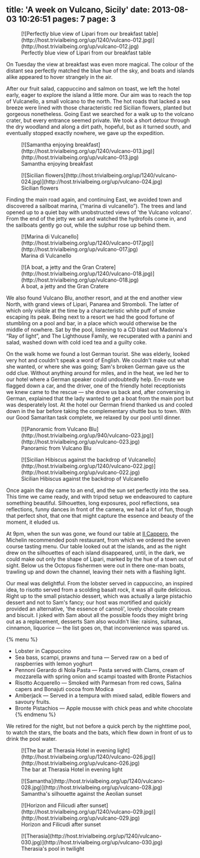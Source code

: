 title: 'A week on Vulcano, Sicily'
date: 2013-08-03 10:26:51
pages: 7
page: 3
---

<figure class="generated-figure generated-figure--retina generated-figure--620 generated-figure--landscape">[![Perfectly blue view of Lipari from our breakfast table](http://host.trivialbeing.org/up/1240/vulcano-012.jpg)](http://host.trivialbeing.org/up/vulcano-012.jpg)<figcaption class="generated-figure-caption">Perfectly blue view of Lipari from our breakfast table</figcaption></figure>

On Tuesday the view at breakfast was even more magical. The colour of the distant sea perfectly matched the blue hue of the sky, and boats and islands alike appeared to hover strangely in the air.

After our fruit salad, cappuccino and salmon on toast, we left the hotel early, eager to explore the island a little more. Our aim was to reach the top of Vulcanello, a small volcano to the north. The hot roads that lacked a sea breeze were lined with those characteristic red Sicilian flowers, planted but gorgeous nonetheless. Going East we searched for a walk up to the volcano crater, but every entrance seemed private. We took a short detour through the dry woodland and along a dirt path, hopeful, but as it turned south, and eventually stopped exactly nowhere, we gave up the expedition.

<figure class="generated-figure generated-figure--retina generated-figure--620 generated-figure--portrait">[![Samantha enjoying breakfast](http://host.trivialbeing.org/up/1240/vulcano-013.jpg)](http://host.trivialbeing.org/up/vulcano-013.jpg)<figcaption class="generated-figure-caption">Samantha enjoying breakfast</figcaption></figure>

<figure class="generated-figure generated-figure--retina generated-figure--620 generated-figure--landscape">[![Sicilian flowers](http://host.trivialbeing.org/up/1240/vulcano-024.jpg)](http://host.trivialbeing.org/up/vulcano-024.jpg)<figcaption class="generated-figure-caption">Sicilian flowers</figcaption></figure>

Finding the main road again, and continuing East, we avoided town and discovered a sailboat marina, (“marina di vulcanello”). The trees and land opened up to a quiet bay with unobstructed views of 'the Vulcano volcano'. From the end of the jetty we sat and watched the hydrofoils come in, and the sailboats gently go out, while the sulphur rose up behind them.

<figure class="generated-figure generated-figure--retina generated-figure--620 generated-figure--landscape">[![Marina di Vulcanello](http://host.trivialbeing.org/up/1240/vulcano-017.jpg)](http://host.trivialbeing.org/up/vulcano-017.jpg)<figcaption class="generated-figure-caption">Marina di Vulcanello</figcaption></figure>

<figure class="generated-figure generated-figure--retina generated-figure--620 generated-figure--portrait">[![A boat, a jetty and the Gran Cratere](http://host.trivialbeing.org/up/1240/vulcano-018.jpg)](http://host.trivialbeing.org/up/vulcano-018.jpg)<figcaption class="generated-figure-caption">A boat, a jetty and the Gran Cratere</figcaption></figure>

We also found Vulcano Blu, another resort, and at the end another view North, with grand views of Lipari, Panarea and Stromboli. The latter of which only visible at the time by a characteristic white puff of smoke escaping its peak. Being next to a resort we had the good fortune of stumbling on a pool and bar, in a place which would otherwise be the middle of nowhere. Sat by the pool, listening to a CD blast out Madonna's “Ray of light”, and The Lighthouse Family, we recuperated with a panini and salad, washed down with cold iced tea and a guilty coke.

On the walk home we found a lost German tourist. She was elderly, looked very hot and couldn't speak a word of English. We couldn't make out what she wanted, or where she was going; Sam's broken German gave us the odd clue. Without anything around for miles, and in the heat, we led her to our hotel where a German speaker could undoubtedly help. En-route we flagged down a car, and the driver, one of the friendly hotel receptionists we knew came to the rescue — she drove us back and, after conversing in German, explained that the lady wanted to get a boat from the main port but was desperately lost. At the hotel our German friend thanked us and cooled down in the bar before taking the complementary shuttle bus to town. With our Good Samaritan task complete, we relaxed by our pool until dinner.

<figure class="generated-figure generated-figure--retina generated-figure--620 generated-figure--landscape">[![Panoramic from Vulcano Blu](http://host.trivialbeing.org/up/940/vulcano-023.jpg)](http://host.trivialbeing.org/up/vulcano-023.jpg)<figcaption class="generated-figure-caption">Panoramic from Vulcano Blu</figcaption></figure>

<figure class="generated-figure generated-figure--retina generated-figure--620 generated-figure--portrait">[![Sicilian Hibiscus against the backdrop of Vulcanello](http://host.trivialbeing.org/up/1240/vulcano-022.jpg)](http://host.trivialbeing.org/up/vulcano-022.jpg)<figcaption class="generated-figure-caption">Sicilian Hibiscus against the backdrop of Vulcanello</figcaption></figure>

Once again the day came to an end, and the sun set perfectly into the sea. This time we came ready, and with tripod setup we endeavoured to capture something beautiful. Silhouettes, long exposures, pool reflections, sea reflections, funny dances in front of the camera, we had a lot of fun, though that perfect shot, that one that might capture the essence and beauty of the moment, it eluded us.

At 9pm, when the sun was gone, we found our table at [Il Cappero](http://www.tripadvisor.co.uk/Restaurant_Review-g642173-d4053033-Reviews-Il_Cappero_at_Therasia_Resort-Isola_Vulcano_Aeolian_Islands_Islands_of_Sicily_Sic.html), the Michelin recommended posh restaurant, from which we ordered the seven course tasting menu. Our table looked out at the islands, and as the night drew on the silhouettes of each island disappeared, until, in the dark, we could make out only the shape of Lipari, marked by the hue of a town out of sight. Below us the Octopus fishermen were out in there one-man boats, trawling up and down the channel, leaving their nets with a flashing light.

Our meal was delightful. From the lobster served in cappuccino, an inspired idea, to risotto served from a scolding basalt rock, it was all quite delicious. Right up to the small pistachio dessert, which was actually a large pistachio dessert and not to Sam's fancy; our host was mortified and quickly provided an alternative, 'the essence of cannoli', lovely chocolate cream and biscuit. I joked with Sam about all the possible foods they might bring out as a replacement, desserts Sam also wouldn't like: raisins, sultanas, cinnamon, liquorice — the list goes on, that inconvenience was spared us.

{% menu %}
*   Lobster in Cappuccino
*   Sea bass, scampi, prawns and tuna — Served raw on a bed of raspberries with lemon yoghurt
*   Pennoni Gerardo di Nola Pasta — Pasta served with Clams, cream of mozzarella with spring onion and scampi toasted with Bronte Pistachios
*   Risotto Acquerello — Smoked with Parmesan from red cows, Salina capers and Bonajuti cocoa from Modica
*   Amberjack — Served in a tempura with mixed salad, edible flowers and savoury fruits.
*   Bronte Pistachios — Apple mousse with chick peas and white chocolate
{% endmenu %}

We retired for the night, but not before a quick perch by the nighttime pool, to watch the stars, the boats and the bats, which flew down in front of us to drink the pool water.

<figure class="generated-figure generated-figure--retina generated-figure--620 generated-figure--landscape">[![The bar at Therasia Hotel in evening light](http://host.trivialbeing.org/up/1240/vulcano-026.jpg)](http://host.trivialbeing.org/up/vulcano-026.jpg)<figcaption class="generated-figure-caption">The bar at Therasia Hotel in evening light</figcaption></figure>

<figure class="generated-figure generated-figure--retina generated-figure--620 generated-figure--landscape">[![Samantha](http://host.trivialbeing.org/up/1240/vulcano-028.jpg)](http://host.trivialbeing.org/up/vulcano-028.jpg)<figcaption class="generated-figure-caption">Samantha's silhouette against the Aeolian sunset</figcaption></figure>

<figure class="generated-figure generated-figure--retina generated-figure--620 generated-figure--landscape">[![Horizon and Filicudi after sunset](http://host.trivialbeing.org/up/1240/vulcano-029.jpg)](http://host.trivialbeing.org/up/vulcano-029.jpg)<figcaption class="generated-figure-caption">Horizon and Filicudi after sunset</figcaption></figure>

<figure class="generated-figure generated-figure--retina generated-figure--620 generated-figure--landscape">[![Therasia](http://host.trivialbeing.org/up/1240/vulcano-030.jpg)](http://host.trivialbeing.org/up/vulcano-030.jpg)<figcaption class="generated-figure-caption">Therasia's pool in twilight</figcaption></figure>
